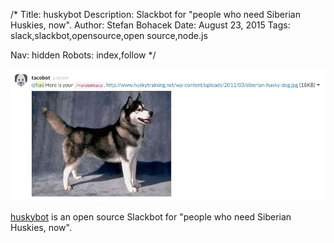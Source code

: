 /*
Title: huskybot
Description: Slackbot for "people who need Siberian Huskies, now".
Author: Stefan Bohacek
Date: August 23, 2015
Tags: slack,slackbot,opensource,open source,node.js

Nav: hidden
Robots: index,follow
*/

[![](/content/bots/slackbots/images/huskybot.png)](https://github.com/hlian/huskybot)

[huskybot](https://github.com/hlian/huskybot) is an open source Slackbot for "people who need Siberian Huskies, now".